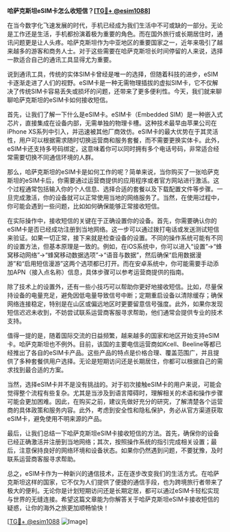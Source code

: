 **哈萨克斯坦eSIM卡怎么收短信？[[TG💪+ @esim1088](https://t.me/s/esim1088)]**

在当今数字化飞速发展的时代，手机已经成为我们生活中不可或缺的一部分。无论是工作还是生活，手机都扮演着极为重要的角色。而在国外旅行或长期居住时，通讯问题更是让人头疼。哈萨克斯坦作为中亚地区的重要国家之一，近年来吸引了越来越多的游客和商务人士。对于这些需要在哈萨克斯坦长时间停留的人来说，选择一款适合自己的通讯工具显得尤为重要。

说到通讯工具，传统的实体SIM卡曾经是唯一的选择，但随着科技的进步，eSIM卡逐渐走进了人们的视野。eSIM卡是一种无需物理插拔的虚拟SIM卡，它不仅解决了传统SIM卡容易丢失或损坏的问题，还带来了更多便利性。今天，我们就来聊聊哈萨克斯坦的eSIM卡如何接收短信。

首先，让我们了解一下什么是eSIM卡。eSIM卡（Embedded SIM）是一种嵌入式芯片，直接集成在设备内部，无需单独的物理卡槽。这种技术最早由苹果公司在iPhone XS系列中引入，并迅速被其他厂商效仿。eSIM卡的最大优势在于其灵活性，用户可以根据需求随时切换运营商和服务套餐，而不需要更换实体卡。此外，eSIM卡还支持多号码绑定，这意味着你可以同时拥有多个电话号码，非常适合经常需要切换不同通信环境的人群。

那么，哈萨克斯坦的eSIM卡是如何工作的呢？简单来说，当你购买了一张哈萨克斯坦的eSIM卡后，你需要通过运营商提供的应用程序或者官方网站进行激活。这个过程通常包括输入你的个人信息、选择合适的套餐以及下载配置文件等步骤。一旦完成激活，你的设备就可以正常使用当地的网络服务了。当然，在使用过程中，你可能会遇到一些问题，比如如何确保能够正常接收短信。

在实际操作中，接收短信的关键在于正确设置你的设备。首先，你需要确认你的eSIM卡是否已经成功注册到当地网络。这一步可以通过拨打电话或发送测试短信来验证。如果一切正常，接下来就是检查设备的设置。不同的操作系统可能有不同的设置方法，但基本原理是一致的。例如，在iOS系统中，你可以进入“设置”->“蜂窝移动网络”->“蜂窝移动数据选项”->“语音与数据”，然后确保“启用数据漫游”和“启用短信漫游”这两个选项都已打开。而在安卓系统中，你可能需要手动添加APN（接入点名称）信息，具体步骤可以参考运营商提供的指南。

除了技术上的设置外，还有一些小技巧可以帮助你更好地接收短信。比如，尽量保持设备的电量充足，避免因低电量导致信号中断；定期重启设备以清除缓存；确保网络连接稳定，特别是在山区或偏远地区时更要留意信号强度。此外，如果你发现短信迟迟未收到，不妨尝试联系运营商客服寻求帮助，他们通常会提供专业的技术支持。

值得一提的是，随着国际交流的日益频繁，越来越多的国家和地区开始支持eSIM卡。哈萨克斯坦也不例外。目前，该国的主要电信运营商如Kcell、Beeline等都已经推出了各自的eSIM卡产品。这些产品的特点是价格合理、覆盖范围广，并且提供了多种套餐供用户选择。无论是短期访问还是长期居住，你都可以根据自己的需求找到最合适的方案。

当然，选择eSIM卡并不是没有挑战的。对于初次接触eSIM卡的用户来说，可能会觉得整个流程有些复杂。尤其是当涉及到语言障碍时，理解相关的术语和操作步骤可能会更加困难。因此，在购买之前，建议先做好充分的研究，了解清楚各个运营商的具体政策和服务内容。此外，考虑到安全性和隐私保护，务必从官方渠道获取eSIM卡，避免使用不明来源的产品。

最后，让我们总结一下哈萨克斯坦eSIM卡接收短信的方法。首先，确保你的设备已经正确激活并注册到当地网络；其次，按照操作系统的指引完成相关设置；最后，注意保持良好的网络环境和设备状态。如果你仍然遇到问题，不要犹豫，及时联系运营商客服寻求帮助。

总之，eSIM卡作为一种新兴的通信技术，正在逐步改变我们的生活方式。在哈萨克斯坦这样的国家，它不仅为人们提供了便捷的通信手段，也为跨境旅行者带来了极大的便利。无论你是计划短期访问还是长期定居，都可以通过eSIM卡轻松实现与世界的无缝连接。希望这篇文章能为你解答关于哈萨克斯坦eSIM卡接收短信的疑惑，让你的海外之旅更加顺畅愉快！

[[TG💪+ @esim1088](https://t.me/s/esim1088) ![Image](https://i.postimg.cc/4NQfJmqS/Snipaste-2025-05-13-00-14-12.png)]
